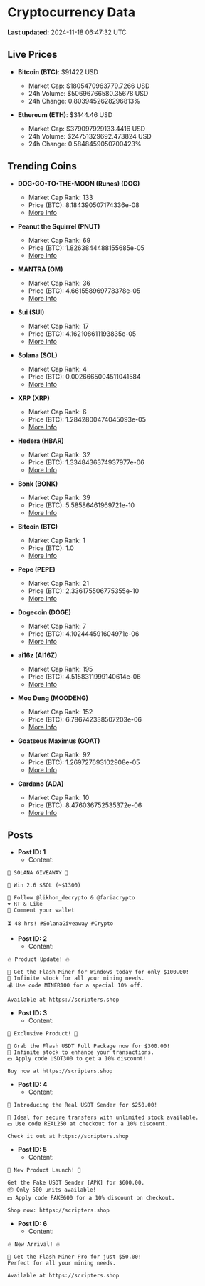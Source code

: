 # Cryptocurrency Data

**Last updated:** 2024-11-18 06:47:32 UTC

## Live Prices
- **Bitcoin (BTC)**: $91422 USD
  - Market Cap: $1805470963779.7266 USD
  - 24h Volume: $50696766580.35678 USD
  - 24h Change: 0.8039452628296813%

- **Ethereum (ETH)**: $3144.46 USD
  - Market Cap: $379097929133.4416 USD
  - 24h Volume: $24751329692.473824 USD
  - 24h Change: 0.5848459050700423%

## Trending Coins
- **DOG•GO•TO•THE•MOON (Runes) (DOG)**
  - Market Cap Rank: 133
  - Price (BTC): 8.184390507174336e-08
  - [More Info](https://www.coingecko.com/en/coins/dog-go-to-the-moon-runes-2)

- **Peanut the Squirrel (PNUT)**
  - Market Cap Rank: 69
  - Price (BTC): 1.8263844488155685e-05
  - [More Info](https://www.coingecko.com/en/coins/peanut-the-squirrel)

- **MANTRA (OM)**
  - Market Cap Rank: 36
  - Price (BTC): 4.661558969778378e-05
  - [More Info](https://www.coingecko.com/en/coins/mantra)

- **Sui (SUI)**
  - Market Cap Rank: 17
  - Price (BTC): 4.162108611193835e-05
  - [More Info](https://www.coingecko.com/en/coins/sui)

- **Solana (SOL)**
  - Market Cap Rank: 4
  - Price (BTC): 0.0026665004511041584
  - [More Info](https://www.coingecko.com/en/coins/solana)

- **XRP (XRP)**
  - Market Cap Rank: 6
  - Price (BTC): 1.2842800474045093e-05
  - [More Info](https://www.coingecko.com/en/coins/xrp)

- **Hedera (HBAR)**
  - Market Cap Rank: 32
  - Price (BTC): 1.3348436374937977e-06
  - [More Info](https://www.coingecko.com/en/coins/hedera)

- **Bonk (BONK)**
  - Market Cap Rank: 39
  - Price (BTC): 5.58586461969721e-10
  - [More Info](https://www.coingecko.com/en/coins/bonk)

- **Bitcoin (BTC)**
  - Market Cap Rank: 1
  - Price (BTC): 1.0
  - [More Info](https://www.coingecko.com/en/coins/bitcoin)

- **Pepe (PEPE)**
  - Market Cap Rank: 21
  - Price (BTC): 2.336175506775355e-10
  - [More Info](https://www.coingecko.com/en/coins/pepe)

- **Dogecoin (DOGE)**
  - Market Cap Rank: 7
  - Price (BTC): 4.102444591604971e-06
  - [More Info](https://www.coingecko.com/en/coins/dogecoin)

- **ai16z (AI16Z)**
  - Market Cap Rank: 195
  - Price (BTC): 4.5158311999140614e-06
  - [More Info](https://www.coingecko.com/en/coins/ai16z)

- **Moo Deng (MOODENG)**
  - Market Cap Rank: 152
  - Price (BTC): 6.786742338507203e-06
  - [More Info](https://www.coingecko.com/en/coins/moo-deng)

- **Goatseus Maximus (GOAT)**
  - Market Cap Rank: 92
  - Price (BTC): 1.269727693102908e-05
  - [More Info](https://www.coingecko.com/en/coins/goatseus-maximus)

- **Cardano (ADA)**
  - Market Cap Rank: 10
  - Price (BTC): 8.476036752535372e-06
  - [More Info](https://www.coingecko.com/en/coins/cardano)

## Posts
- **Post ID: 1**
  - Content:
```
🚀 SOLANA GIVEAWAY 🚀

🎁 Win 2.6 $SOL (~$1300)

🤝 Follow @likhon_decrypto & @fariacrypto
❤️ RT & Like
💬 Comment your wallet

⏳ 48 hrs! #SolanaGiveaway #Crypto
```

- **Post ID: 2**
  - Content:
```
🔥 Product Update! 🔥

🚀 Get the Flash Miner for Windows today for only $100.00!
🔋 Infinite stock for all your mining needs.
💰 Use code MINER100 for a special 10% off.

Available at https://scripters.shop
```

- **Post ID: 3**
  - Content:
```
🎁 Exclusive Product! 🎁

💸 Grab the Flash USDT Full Package now for $300.00!
🎉 Infinite stock to enhance your transactions.
💵 Apply code USDT300 to get a 10% discount!

Buy now at https://scripters.shop
```

- **Post ID: 4**
  - Content:
```
💎 Introducing the Real USDT Sender for $250.00!

💼 Ideal for secure transfers with unlimited stock available.
💵 Use code REAL250 at checkout for a 10% discount.

Check it out at https://scripters.shop
```

- **Post ID: 5**
  - Content:
```
🚀 New Product Launch! 🚀

Get the Fake USDT Sender [APK] for $600.00.
📦 Only 500 units available!
💵 Apply code FAKE600 for a 10% discount on checkout.

Shop now: https://scripters.shop
```

- **Post ID: 6**
  - Content:
```
🔥 New Arrival! 🔥

💸 Get the Flash Miner Pro for just $50.00!
Perfect for all your mining needs.

Available at https://scripters.shop
```


